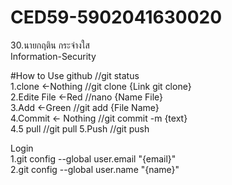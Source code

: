 # CED59-5902041630020
30.นายกฤติน กระจ่างใส<br>
Information-Security<br>

#How to Use github //git status<br>
1.clone <-Nothing //git clone {Link git clone}<br>
2.Edite File <-Red //nano {Name File}<br>
3.Add <-Green //git add {File Name}<br>
4.Commit <- Nothing //git commit -m {text}<br>
4.5 pull //git pull
5.Push //git push<br>

Login<br>
1.git config --global user.email "{email}"<br>
2.git config --global user.name "{name}"<br>
